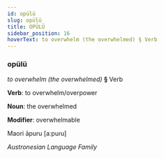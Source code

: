 ```yaml
---
id: opülü
slug: opülü
title: OPÜLÜ
sidebar_position: 16
hoverText: to overwhelm (the overwhelmed) § Verb
---
```


### opülü

*to overwhelm (the overwhelmed)* **§** Verb

**Verb**: to overwhelm/overpower

**Noun**: the overwhelmed

**Modifier**: overwhelmable

Maori āpuru [aːpuɾu]

*Austronesian Language Family*